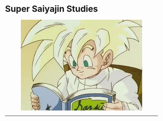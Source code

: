 # Super Saiyajin Studies

<p align="center">
  <img src="/images/super-saiyajin.jpg" width="400">
</p>
<hr />

